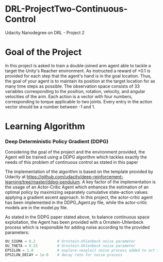 # DRL-ProjectTwo-Continuous-Control
Udacity Nanodegree on DRL - Project 2

# Goal of the Project

In this project is asked to train a double-joined arm agent able to tackle a target the Unity's Reacher environment. As instructed a reward of +0.1 is provided for each step that the agent's hand is in the goal location. Thus, the goal of your agent is to maintain its position at the target location for as many time steps as possible.
The observation space consists of 33 variables corresponding to the position, rotation, velocity, and angular velocities of the arm. Each action is a vector with four numbers, corresponding to torque applicable to two joints. Every entry in the action vector should be a number between -1 and 1.
 
# Learning Algorithm
### Deep Deterministic Policy Gradient (DDPG)
Considering the goal of the project and the environment provided, the Agent will be trained using a DDPG algorithm which tackles exactly the needs of this problem of continuous control as stated in this paper

The implementation of the algorithm is based on the template provided by Udacity at https://github.com/udacity/deep-reinforcement-learning/tree/master/ddpg-pendulum. A key factor of the implementation is the usage of an Actor-Critic Agent which enhances the estimation of an optimal policy by maximizing separately cumulative state-action values applying a gradient ascent approach.
In this project, the actor-critic agent has been implemented in the DDPG_Agent.py file, while the actor-critic models are in the model.py file.

As stated in the DDPG paper stated above, to balance continuous space exploitation, the Agent has been provided with a Ornstein-Uhlenbeck process which is responsible for adding noise according to the provided parameters: 

```python
OU_SIGMA = 0.2          # Ornstein-Uhlenbeck noise parameter
OU_THETA = 0.15         # Ornstein-Uhlenbeck noise parameter
EPSILON = 1.0           # explore->exploit noise process added to act step
EPSILON_DECAY = 1e-6    # decay rate for noise process
```


